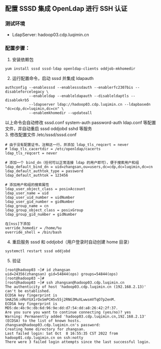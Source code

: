 ## 配置 SSSD 集成 OpenLdap 进行 SSH 认证

### 测试环境
* LdapServer: hadoop03.cdp.luqimin.cn

### 配置步骤：
1. 安装依赖包
```
yum install sssd sssd-ldap openldap-clients oddjob-mkhomedir
```
2. 运行配置命令，启动 sssd 并集成 ldapauth
```
authconfig --enablesssd --enablesssdauth --enablerfc2307bis --disableforcelegacy \
           --enableldap --enableldapauth --disableldaptls --disablekrb5 
           --ldapserver ldap://hadoop03.cdp.luqimin.cn --ldapbasedn "dc=cdp,dc=luqimin,dc=cn" \
           --enablemkhomedir --updateall
```
以上命令会自动修改 sssd.conf system-auth password-auth ldap.conf 等配置文件，并自动重启 sssd oddjobd sshd 等服务  
3. 修改配置文件 /etc/sssd/sssd.conf
```
# 由于没有配置证书，注释这一行，并添加 ldap_tls_reqcert = never
# ldap_tls_cacertdir = /etc/openldap/cacerts
ldap_tls_reqcert = never

# 添加一个 bind_dn（任何可以正常连接 ldap 的用户即可），便于搜索用户和组
ldap_default_bind_dn = uid=zhangsan,ou=users,dc=cdp,dc=luqimin,dc=cn
ldap_default_authtok_type = password
ldap_default_authtok = 123456

# 添加用户和组的搜索属性
ldap_user_object_class = posixAccount
ldap_user_name = uid
ldap_user_uid_number = uidNumber
ldap_user_gid_number = gidNumber
ldap_group_name = cn
ldap_group_object_class = posixGroup
ldap_group_gid_number = gidNumber

在[nss]下添加
verride_homedir = /home/%u
override_shell = /bin/bash
```
4. 重启服务 sssd 和 oddjobd（用户登录时自动创建 home 目录）
```
systemctl restart sssd oddjobd
```
5. 验证
```
[root@hadoop03 ~]# id zhangsan
uid=24356(zhangsan) gid=54844(ops) groups=54844(ops)
[root@hadoop03 ~]#
[root@hadoop03 ~]# ssh zhangsan@hadoop03.cdp.luqimin.cn
The authenticity of host 'hadoop03.cdp.luqimin.cn (192.168.2.13)' can't be established.
ECDSA key fingerprint is SHA256:nMoYGX1rOxSmPCH5v55j2RNG3MuXLwwsmVTqO7p2enM.
ECDSA key fingerprint is MD5:de:4b:9c:db:6d:96:9e:dd:d7:54:dd:a8:26:42:2f:37.
Are you sure you want to continue connecting (yes/no)? yes
Warning: Permanently added 'hadoop03.cdp.luqimin.cn,192.168.2.13' (ECDSA) to the list of known hosts.
zhangsan@hadoop03.cdp.luqimin.cn's password:
Creating home directory for zhangsan.
Last failed login: Sat Oct  8 16:55:35 CST 2022 from hadoop01.cdp.luqimin.cn on ssh:notty
There were 3 failed login attempts since the last successful login.
```
